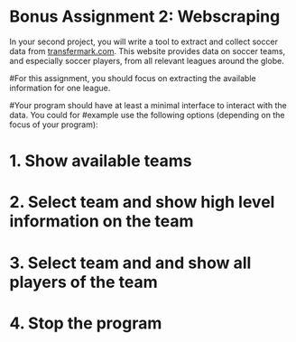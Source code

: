 # Bonus Assignment 2: Webscraping

In your second project, you will write a tool to extract and collect soccer data from [transfermark.com](https://www.transfermarkt.com/). This website provides data on soccer teams, and especially soccer players, from all relevant leagues around the globe.

#For this assignment, you should focus on extracting the available information for one league.

#Your program should have at least a minimal interface to interact with the data. You could for #example use the following options (depending on the focus of your program):
# 1. Show available teams
#  2. Select team and show high level information on the team
#  3. Select team and and show all players of the team
#  4. Stop the program



